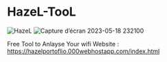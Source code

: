 # HazeL-TooL

![HazeL](https://github.com/HazeLdevgggg/HazeL-TooL/assets/105066838/dc544d9d-39b9-46d9-8a31-e54b864da3f2)
![Capture d’écran 2023-05-18 232100](https://github.com/HazeLdevgggg/HazeL-TooL/assets/105066838/e3ac5dc5-9cce-4593-aef8-cfa706592bff)



Free Tool to Anlayse Your wifi
Website : https://hazelportoflio.000webhostapp.com/index.html
